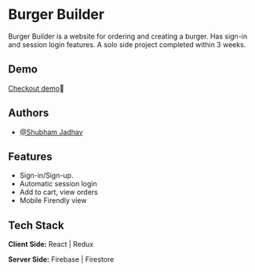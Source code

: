 
# Burger Builder

Burger Builder is a website for ordering and creating a
burger. Has sign-in and session login features. A solo side project completed within 3 weeks.



## Demo

[Checkout demo](https://react-my-burger-34e26.web.app/)🤩


## Authors

- [@Shubham Jadhav](https://www.github.com/shubham168)


## Features

- Sign-in/Sign-up.
- Automatic session login
- Add to cart, view orders
- Mobile Firendly view




## Tech Stack

**Client Side:** React | Redux 

**Server Side:** Firebase | Firestore





